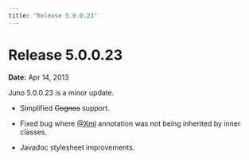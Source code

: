 ```yaml
---
title: "Release 5.0.0.23"
---
```


# Release 5.0.0.23

**Date:** Apr 14, 2013

Juno 5.0.0.23 is a minor update.

- Simplified ~~Cognos~~ support.

- Fixed bug where [@Xml](API_DOCS/org/apache/juneau/xml/annotation/Xml.html) annotation was not being inherited by inner classes.

- Javadoc stylesheet improvements.

